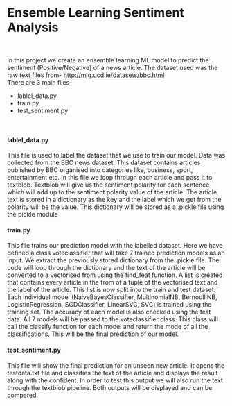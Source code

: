 # Ensemble Learning Sentiment Analysis

<br/>

In this project we create an ensemble learning ML model to predict the sentiment (Positive/Negative) of a news article. 
The dataset used was the raw text files from- http://mlg.ucd.ie/datasets/bbc.html <br/>
There are 3 main files-
- lablel_data.py
- train.py
- test_sentiment.py

<br/>

#### lablel_data.py
This file is used to label the dataset that we use to train our model. Data was collected from the BBC news dataset. This dataset contains articles published by BBC organised into categories like, business, sport, entertainment etc.
In this file we loop through each article and pass it to textblob. Textblob will give us the sentiment polarity for each sentence which will add up to the sentiment polarity value of the article. The article text is stored in a dictionary as the key and the label which we get from the polarity will be the value.
This dictionary will be stored as a .pickle file using the pickle module

#### train.py
This file trains our prediction model with the labelled dataset.
Here we have defined a class voteclassifier that will take 7 trained prediction models as an input.
We extract the previously stored dictionary from the .pickle file. The code will loop through the dictionary and the text of the article will be converted to a vectorised from using the find_feat function. A list is created that contains every article in the from of a tuple of the vectorised text and the label of the article.
This list is now split into the train and test dataset.
Each individual model (NaiveBayesClassifier, MultinomialNB, BernoulliNB, LogisticRegression, SGDClassifier, LinearSVC, SVC) is trained using the training set. The accuracy of each model is also checked using the test data.
All 7 models will be passed to the voteclassifier class. This class will call the classify function for each model and return the mode of all the classifications. This will be the final prediction of our model.

#### test_sentiment.py
This file will show the final prediction for an unseen new article. 
It opens the testdata.txt file and classifies the text of the article and displays the result along with the confident. In order to test this output we will also run the text through the textblob pipeline.
Both outputs will be displayed and can be compared.

